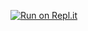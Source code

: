 
[![Run on Repl.it](https://repl.it/badge/github/nyalla/springboot)](https://repl.it/github/nyalla/springboot)

